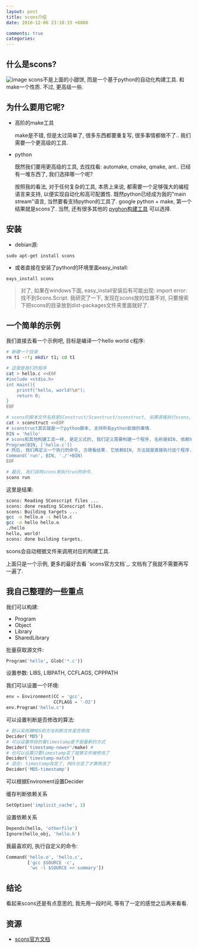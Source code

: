 ```yaml
---
layout: post
title: scons介绍
date: 2010-12-06 23:10:33 +0800

comments: true
categories: 
---
```


什么是scons?
------------------------------

![image](http://www.gastronomiaycia.com/wp-content/uploads/2008/07/scones.jpg)
scons不是上面的小甜饼, 而是一个基于python的自动化构建工具.
和make一个性质. 不过, 更高级一些.

为什么要用它呢?
------------------------------

-   高阶的make工具

    make是不错, 但是太过简单了, 很多东西都要重复写, 很多事情都做不了..
    我们需要一个更高级的工具.

-   python

    既然我们要用更高级的工具, 去找找看: automake, cmake, qmake, ant..
    已经有一堆东西了, 我们选择哪一个呢?

    按照我的看法, 对于任何复杂的工具, 本质上来说,
    都需要一个足够强大的编程语言来支持, 以便实现自动化和高可配置性.
    既然python已经成为我的"main stream"语言, 当然要看支持python的工具了.
    google python + make, 第一个结果就是scons了. 当然, 还有很多其他的
    [pyghon构建工具](http://wiki.python.org/moin/ConfigurationAndBuildTools)
    可以选择.

安装
------------------------------

-   debian源:

<!-- -->

    sudo apt-get install scons

-   或者直接在安装了python的环境里面easy\_install:

<!-- -->

    eays_install scons

> 对了, 如果在windows下面, easy\_install安装后有可能出现: import error:
> 找不到Scons.Script. 我研究了一下, 发现在scons放的位置不对,
> 只要搜索下把scons的目录放到dist-packages文件夹里面就好了.

一个简单的示例
------------------------------

我们直接去看一个示例吧, 目标是编译一个hello world c程序:

```sh
# 新建一个目录
rm t1 -rf; mkdir t1; cd t1

# 这里是我们的程序    
cat > hello.c <<EOF
#include <stdio.h>
int main(){
    printf("hello, world!\n");
    return 0;
}
EOF

# scons的脚本文件名称是SConstruct/Sconstruct/sconstruct, 如果直接执行scons, 会按照上面的顺序找文件. 和make类似.
cat > sconstruct <<EOF
# sconstruct其实就是一个python脚本, 支持所有python能做的事情.
BIN = 'hello'
# scons和其他构建工具一样, 是定义式的, 我们定义需要构建一个程序, 名称是BIN, 依赖hello.c
Program(BIN, ['hello.c'])
# 然后, 我们再定义一个执行的命令, 方便看结果. 它依赖BIN, 方法就是直接执行这个程序.
Command('run', BIN, './'+BIN)
EOF

# 最后, 我们调用scons来执行run的命令.    
scons run
```

这里是结果:

```sh
scons: Reading SConscript files ...
scons: done reading SConscript files.
scons: Building targets ...
gcc -o hello.o -c hello.c
gcc -o hello hello.o
./hello
hello, world!
scons: done building targets.
```

scons会自动根据文件来调用对应的构建工具.

上面只是一个示例, 更多的最好去看 \`scons官方文档\`\_.
文档有了我就不需要再写一遍了.

我自己整理的一些重点
------------------------------

我们可以构建:

-   Program
-   Object
-   Library
-   SharedLibrary

批量获取源文件:

```python
Program('hello', Glob('*.c'))
```

设置参数: LIBS, LIBPATH, CCFLAGS, CPPPATH

我们可以设置一个环境:

```python
env = Environment(CC = 'gcc',
                  CCFLAGS = '-O2')
env.Program('hello.c')
```

可以设置判断是否修改的算法:

```python
# 默认采用算MD5的方法判断文件是否修改
Decider('MD5')
# 可以设置传统的看timestamp是不是最新的方式
Decider('timestamp-newer'/make) #
# 也可以设置只要timestamp变了就算文件被修改了
Decider('timestamp-match')
# 混合: timestamp改变了, MD5也变了才算修改了
Decider('MD5-timestamp')
```

可以根据Enviroment设置Decider

缓存判断依赖关系

```python
SetOption('implicit_cache', 1)
```

设置依赖关系

```python
Depends(hello, 'otherfile')
Ignore(hello_obj, 'hello.h')
```

我最喜欢的, 执行自定义的命令:

```python
Command('hello.o', 'hello.c',
        ['gcc $SOURCE -c',
         'wc -l $SOURCE >> summary'])
```

结论
------------------------------

看起来scons还是有点意思的, 我先用一段时间, 等有了一定的感觉之后再来看看.

资源
------------------------------

-   [scons官方文档](http://www.scons.org/doc/production/HTML/scons-user.html)